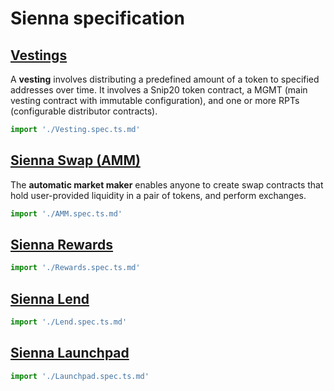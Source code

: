 # Sienna specification

## [Vestings](./Vesting.spec.ts.md)

A **vesting** involves distributing a predefined amount of a token
to specified addresses over time. It involves a Snip20 token contract,
a MGMT (main vesting contract with immutable configuration), and
one or more RPTs (configurable distributor contracts).

```typescript
import './Vesting.spec.ts.md'
```

## [Sienna Swap (AMM)](./AMM.spec.ts.md)

The **automatic market maker** enables anyone to create swap contracts
that hold user-provided liquidity in a pair of tokens, and perform exchanges.

```typescript
import './AMM.spec.ts.md'
```

## [Sienna Rewards](./Rewards.spec.ts.md)

```typescript
import './Rewards.spec.ts.md'
```

## [Sienna Lend](./Lend.spec.ts.md)

```typescript
import './Lend.spec.ts.md'
```

## [Sienna Launchpad](./Launchpad.spec.ts.md)

```typescript
import './Launchpad.spec.ts.md'
```
